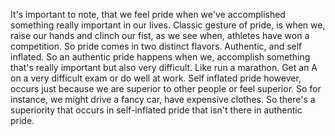 It's important to note, that we feel pride when we've accomplished something
really important in our lives. Classic gesture of pride, is when we, raise our
hands and clinch our fist, as we see when, athletes have won a competition. So
pride comes in two distinct flavors. Authentic, and self inflated. So an
authentic pride happens when we, accomplish something that's really important
but also very difficult. Like run a marathon. Get an A on a very difficult exam
or do well at work. Self inflated pride however, occurs just because we are
superior to other people or feel superior. So for instance, we might drive a
fancy car, have expensive clothes. So there's a superiority that occurs in
self-inflated pride that isn't there in authentic pride.
